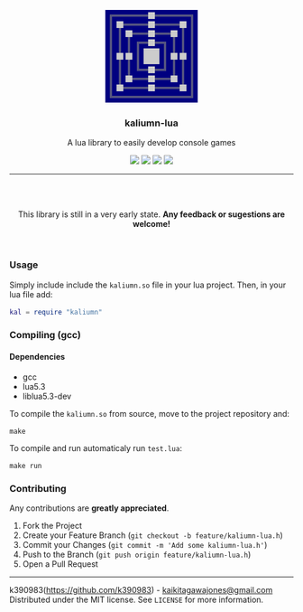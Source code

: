 <p align="center">
  <img src="assets/logo.png" alt="Logo">
  <h3 align="center"><b>kaliumn-lua</b></h1>
  <p align="center">A lua library to easily develop console games</p>
  <p align="center">
  <img src="https://img.shields.io/github/license/k390983/kaliumn-lua"> <img src="https://img.shields.io/github/repo-size/k390983/kaliumn-lua"> <img src="https://img.shields.io/github/issues/k390983/kaliumn-lua"> <img src="https://img.shields.io/badge/Lua-5.3-blue"
  </p>
</p>

----

<br><br>

<p align="center">This library is still in a very early state. <b>Any feedback or sugestions are welcome!</b></p>

<br>

### Usage

Simply include include the `kaliumn.so` file in your lua project. Then, in your lua file add:

```lua
kal = require "kaliumn"
```

### Compiling (gcc)

#### Dependencies

- gcc
- lua5.3
- liblua5.3-dev

To compile the `kaliumn.so` from source, move to the project repository and:

```
make
```

To compile and run automaticaly run `test.lua`:

```
make run
```

### Contributing
Any contributions are **greatly appreciated**.

1. Fork the Project
2. Create your Feature Branch (`git checkout -b feature/kaliumn-lua.h`)
3. Commit your Changes (`git commit -m 'Add some kaliumn-lua.h'`)
4. Push to the Branch (`git push origin feature/kaliumn-lua.h`)
5. Open a Pull Request

----

k390983(https://github.com/k390983) - kaikitagawajones@gmail.com    
Distributed under the MIT license. See `LICENSE` for more information.
